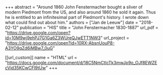 +++
abstract = "Around 1860 John Fenstermacher bought a sliver of modern Piedmont from the US, and also around 1860 he sold it again. Thus he is entitled to an infinitesimal part of Piedmont's history. I wrote down what could find out about him."
authors = ["Jan de Leeuw"]
date = "2018-02-12"
publication = "HIS"
title = "John Fenstermacher 1830-1887"
url_pdf = "https://drive.google.com/open?id=10M9wj9ehPJ7G1Ga6Z3WUreQJwETT1NW3"
url_project = "https://drive.google.com/open?id=10RX-AbsnUouP8-A3YO9qZd6iMBw7_0uG"


[[url_custom]]
name = "HTML"
url = "https://docs.google.com/document/d/18C5NmCtIcTk3mwJp9o_OJf8EWZEcVid35KCwCFl9tUw"
+++



